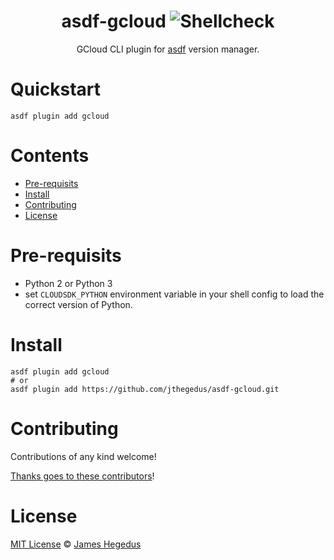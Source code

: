 <div align="center">

# asdf-gcloud ![Shellcheck](https://github.com/jthegedus/asdf-gcloud/workflows/Shellcheck/badge.svg)

GCloud CLI plugin for [asdf](https://asdf-vm.com) version manager.

</div>

# Quickstart

```shell
asdf plugin add gcloud
```

# Contents

- [Pre-requisits](#pre-requisits)
- [Install](#install)
- [Contributing](#contributing)
- [License](#license)

# Pre-requisits

- Python 2 or Python 3
- set `CLOUDSDK_PYTHON` environment variable in your shell config to load the correct version of Python.

# Install

```shell
asdf plugin add gcloud
# or
asdf plugin add https://github.com/jthegedus/asdf-gcloud.git
```

# Contributing

Contributions of any kind welcome!

[Thanks goes to these contributors](https://github.com/jthegedus/asdf-gcloud/graphs/contributors)!

# License

[MIT License](LICENSE) © [James Hegedus](https://github.com/jthegedus/)

